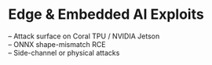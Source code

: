 # Edge & Embedded AI Exploits

– Attack surface on Coral TPU / NVIDIA Jetson\
– ONNX shape-mismatch RCE\
– Side-channel or physical attacks

